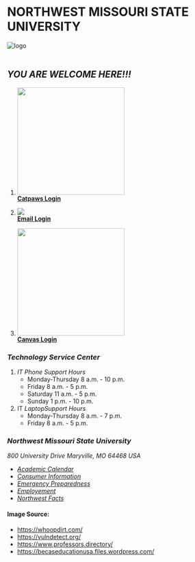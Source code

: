 # NORTHWEST MISSOURI STATE UNIVERSITY

![logo](https://becaseducationusa.files.wordpress.com/2014/09/26073.gif)
<br><br>

## *YOU ARE WELCOME HERE!!!*
1. <img src="https://whoopdirt.com/wp-content/uploads/2016/03/paw.jpg" width="250" height="250"><br>
[**Catpaws Login**](https://ssb.nwmissouri.edu/pls/PRODDAD/twbkwbis.P_WWWLogin)<br>

1. ![](https://vulndetect.org/assets/uploads/files/1557069647223-microsoft_outlook_2016_icon_256x256.ico)<br>
[**Email Login**](https://sso.nwmissouri.edu/adfs/ls/?client-request-id=8e840139-ccb1-4d38-a657-dedcd513f14b&username=&wa=wsignin1.0&wtrealm=urn%3afederation%3aMicrosoftOnline&wctx=estsredirect%3d2%26estsrequest%3drQIIAY2RvW_TQADFfXFq2ghBBQwdK8QEcnx3Pju2pQrFcuqEpAQaJ6VZKscfiZM4Fxw7H11YGBAD6lwxMYCUrUzAn1AxdGGpgBXEBEyMJGJh7Bt-euPT791mURZpt-C_YH5JHvo-4h1v2f5LdC2zroKnL04-Kjuv975-_nT9V_kYXBlMwmA0okkUZD03mYObnTgejjRBoEncp7SXpb4fOJ4oS1mHhgKd2MI7AM4AmKdysphDElFUpCACVYgllCWqDWXHVXjXlyFPiIL5FsaYt2XXdXIy9mxFPE9dreaTuIOXoFFw6P1Orfk0Cg-GdBQfs2PDGevGfr5tFPRdqJtOfhaivlGq1ntQKZcGZlIhjhipqk0mzUQ2D6G5U6vM-oVeZ9IrmFbeNFtlvRU8rt6HzeI9s703Le5uN-w4eFSIRnGXtyJJnTYOfM-aPvB4tSuOLTX_cM5eyONblluICOnglOXo0BsE7lka_Ehfhqy2uppZZzaYTeZPGrxaWfh--f4LYMK7lefeyZM33-4wpyuCVWtM_KBi9z0kdI2Z0JJRXLfc1nhfgV2dyE69W6yVsBhst7eIho44cMRx3znwkwPPLjEf1i7wz3nmBoZ4sRrxmGwiRZNUjaDmXw2)<br>
1. <img src="https://www.professors.directory/gallery/594__fab.jpg" width="250" height="250"><br>
[**Canvas Login**](https://nwmissouri.instructure.com/)<br>

### *Technology Service Center*
1. *IT Phone Support Hours*
   * Monday-Thursday   8 a.m. - 10 p.m.
   * Friday            8 a.m. - 5 p.m.
   * Saturday          11 a.m. - 5 p.m.
   * Sunday            1 p.m. - 10 p.m.
1. IT *LaptopSupport Hours*
   * Monday-Thursday   8 a.m. - 7 p.m.
   * Friday            8 a.m. - 5 p.m.

### *Northwest Missouri State University*

*800 University Drive*
*Maryville, MO 64468 USA*
* [*Academic Calendar*](https://www.nwmissouri.edu/academics/calendar.htm)
* [*Consumer Information*](https://www.nwmissouri.edu/facts/consumerinfo.htm)
* [*Emergency Preparedness*](https://www.nwmissouri.edu/alert/index.htm)
* [*Employement*](https://www.nwmissouri.edu/hr/index.htm)
* [*Northwest Facts*](https://www.nwmissouri.edu/facts/index.htm)<br>

#### Image Source:
* https://whoopdirt.com/
* https://vulndetect.org/
* https://www.professors.directory/
* https://becaseducationusa.files.wordpress.com/
